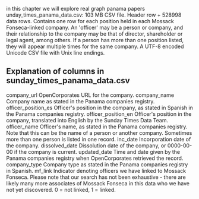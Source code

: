 in this chapter we will explore real graph 
panama papers 
unday_times_panama_data.csv: 103 MB CSV file. Header row + 528998 data rows. Contains one row for each position held in each Mossack Fonseca-linked company. An 'officer' may be a person or company, and their relationship to the company may be that of director, shareholder or legal agent, among others. If a person has more than one position listed, they will appear multiple times for the same company. A UTF-8 encoded Unicode CSV file with Unix line endings. 

Explanation of columns in sunday_times_panama_data.csv
------------------------------------------------------

company_url          OpenCorporates URL for the company.
company_name         Company name as stated in the Panama companies registry.
officer_position_es  Officer's position in the company, as stated in Spanish in the Panama companies registry.
officer_position_en  Officer's position in the company, translated into English by the Sunday Times Data Team.
officer_name         Officer's name, as stated in the Panama companies registry. Note that this can be the name of a person or another company. Sometimes more than one person is listed in one record.
inc_date             Incorporation date of the company.
dissolved_date       Dissolution date of the company, or 0000-00-00 if the company is current.
updated_date         Time and date given by the Panama companies registry when OpenCorporates retrieved the record.
company_type         Company type as stated in the Panama companies registry in Spanish.
mf_link              Indicator denoting officers we have linked to Mossack Fonseca. Please note that our search has not been exhaustive - there are likely many more associates of Mossack Fonseca in this data who we have not yet discovered. 0 = not linked, 1 = linked.


